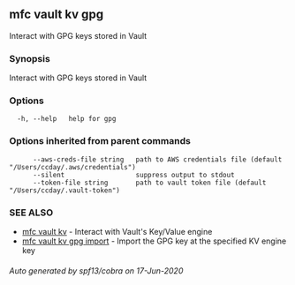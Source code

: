 ## mfc vault kv gpg

Interact with GPG keys stored in Vault

### Synopsis

Interact with GPG keys stored in Vault

### Options

```
  -h, --help   help for gpg
```

### Options inherited from parent commands

```
      --aws-creds-file string   path to AWS credentials file (default "/Users/ccday/.aws/credentials")
      --silent                  suppress output to stdout
      --token-file string       path to vault token file (default "/Users/ccday/.vault-token")
```

### SEE ALSO

* [mfc vault kv](mfc_vault_kv.md)	 - Interact with Vault's Key/Value engine
* [mfc vault kv gpg import](mfc_vault_kv_gpg_import.md)	 - Import the GPG key at the specified KV engine key

###### Auto generated by spf13/cobra on 17-Jun-2020
